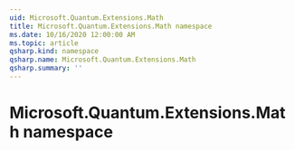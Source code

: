 ```yaml
---
uid: Microsoft.Quantum.Extensions.Math
title: Microsoft.Quantum.Extensions.Math namespace
ms.date: 10/16/2020 12:00:00 AM
ms.topic: article
qsharp.kind: namespace
qsharp.name: Microsoft.Quantum.Extensions.Math
qsharp.summary: ''
---
```


# Microsoft.Quantum.Extensions.Math namespace




